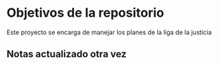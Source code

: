 # Objetivos de la repositorio

Este proyecto se encarga de manejar los planes de la liga de la justicia


## Notas actualizado otra vez